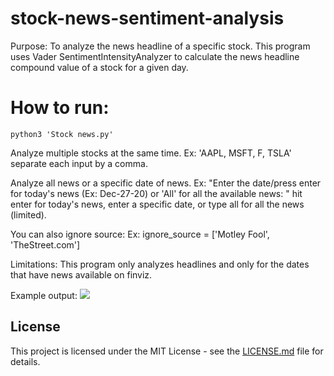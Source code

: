# stock-news-sentiment-analysis


Purpose: To analyze the news headline of a specific stock.
This program uses Vader SentimentIntensityAnalyzer to calculate the news headline compound value of a stock for a given day. 

# How to run:

    python3 'Stock news.py'
    
Analyze multiple stocks at the same time. Ex: 'AAPL, MSFT, F, TSLA' separate each input by a comma.

Analyze all news or a specific date of news. 
Ex: "Enter the date/press enter for today's news (Ex: Dec-27-20) or 'All' for all the available news: " 
hit enter for today's news, enter a specific date, or type all for all the news (limited).

You can also ignore source: Ex: ignore_source = ['Motley Fool', 'TheStreet.com'] 

Limitations:
This program only analyzes headlines and only for the dates that have news available on finviz. 

Example output:
![](sampleoutput.png)



## License

This project is licensed under the MIT License - see the [LICENSE.md](LICENSE.md) file for details.
